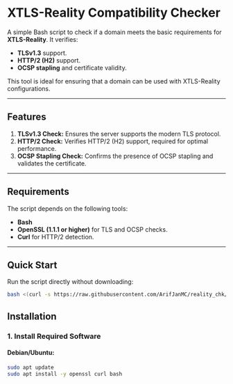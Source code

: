 # XTLS-Reality Compatibility Checker

A simple Bash script to check if a domain meets the basic requirements for **XTLS-Reality**. It verifies:

- **TLSv1.3** support.
- **HTTP/2 (H2)** support.
- **OCSP stapling** and certificate validity.

This tool is ideal for ensuring that a domain can be used with XTLS-Reality configurations.

---

## Features

1. **TLSv1.3 Check:** Ensures the server supports the modern TLS protocol.
2. **HTTP/2 Check:** Verifies HTTP/2 (H2) support, required for optimal performance.
3. **OCSP Stapling Check:** Confirms the presence of OCSP stapling and validates the certificate.

---

## Requirements

The script depends on the following tools:
- **Bash**
- **OpenSSL (1.1.1 or higher)** for TLS and OCSP checks.
- **Curl** for HTTP/2 detection.

---

## Quick Start

Run the script directly without downloading:
```bash
bash <(curl -s https://raw.githubusercontent.com/ArifJanMC/reality_chk/main/reality_chk.sh)
```

## Installation

### 1. Install Required Software

#### Debian/Ubuntu:
```bash
sudo apt update
sudo apt install -y openssl curl bash
